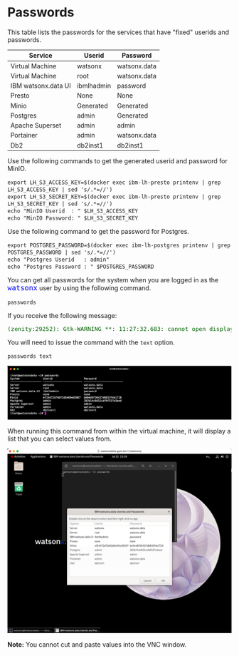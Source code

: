 # Passwords

This table lists the passwords for the services that have "fixed" userids and passwords.

|Service|Userid|Password
|-------|------|--------|
|Virtual Machine|watsonx|watsonx.data
|Virtual Machine|root|watsonx.data
|IBM watsonx.data UI|ibmlhadmin|password
|Presto|None|None
|Minio|Generated|Generated
|Postgres|admin|Generated
|Apache Superset|admin|admin
|Portainer|admin|watsonx.data
|Db2|db2inst1|db2inst1

Use the following commands to get the generated userid and password for MinIO.
```
export LH_S3_ACCESS_KEY=$(docker exec ibm-lh-presto printenv | grep LH_S3_ACCESS_KEY | sed 's/.*=//')
export LH_S3_SECRET_KEY=$(docker exec ibm-lh-presto printenv | grep LH_S3_SECRET_KEY | sed 's/.*=//')
echo "MinIO Userid  : " $LH_S3_ACCESS_KEY
echo "MinIO Password: " $LH_S3_SECRET_KEY
```

Use the following command to get the password for Postgres.
```
export POSTGRES_PASSWORD=$(docker exec ibm-lh-postgres printenv | grep POSTGRES_PASSWORD | sed 's/.*=//')
echo "Postgres Userid   : admin"
echo "Postgres Password : " $POSTGRES_PASSWORD
```

You can get all passwords for the system when you are logged in as the <code style="color:blue;font-size:medium;">watsonx</code> user by using the following command.
```
passwords
```

If you receive the following message:
<pre style="font-size: medium; color: darkgreen; overflow: auto">
(zenity:29252): Gtk-WARNING **: 11:27:32.683: cannot open display:
</pre>

You will need to issue the command with the `text` option.
```
passwords text
```

![Browser](wxd-images/wxd-showpasswords.png)

When running this command from within the virtual machine, it will display a list that you can select values from.

![Browser](wxd-images/wxd-showpasswords-vm.png)

**Note:** You cannot cut and paste values into the VNC window. 